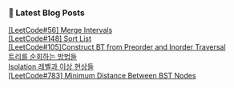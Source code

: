 

### 📕 Latest Blog Posts   

<a href ="https://gilbert9172.tistory.com/87"> [LeetCode#56] Merge Intervals </a> <br><a href ="https://gilbert9172.tistory.com/86"> [LeetCode#148] Sort List </a> <br><a href ="https://gilbert9172.tistory.com/85"> [LeetCode#105]Construct BT from Preorder and Inorder Traversal </a> <br><a href ="https://gilbert9172.tistory.com/84"> 트리를 순회하는 방법들 </a> <br><a href ="https://gilbert9172.tistory.com/83"> Isolation 레벨과 이상 현상들 </a> <br><a href ="https://gilbert9172.tistory.com/82"> [LeetCode#783] Minimum Distance Between BST Nodes </a> <br>